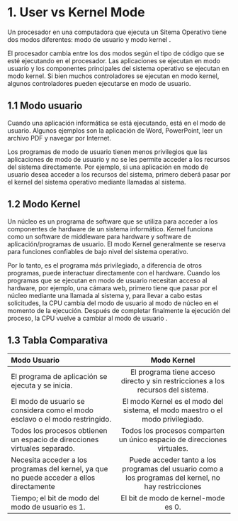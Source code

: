 # 1. User vs Kernel Mode
Un procesador en una computadora que ejecuta un Sitema Operativo tiene dos modos diferentes: modo de usuario y modo kernel .

El procesador cambia entre los dos modos según el tipo de código que se esté ejecutando en el procesador. Las aplicaciones se ejecutan en modo usuario y los componentes principales del sistema operativo se ejecutan en modo kernel. Si bien muchos controladores se ejecutan en modo kernel, algunos controladores pueden ejecutarse en modo de usuario.
## 1.1  Modo usuario
Cuando una aplicación informática se está ejecutando, está en el modo de usuario. Algunos ejemplos son la aplicación de Word, PowerPoint, leer un archivo PDF y navegar por Internet.
 
Los programas de modo de usuario tienen menos privilegios que las aplicaciones de modo de usuario y no se les permite acceder a los recursos del sistema directamente. Por ejemplo, si una aplicación en modo de usuario desea acceder a los recursos del sistema, primero deberá pasar por el kernel del sistema operativo mediante llamadas al sistema. 

## 1.2 Modo Kernel
Un núcleo es un programa de software que se utiliza para acceder a los componentes de hardware de un sistema informático. Kernel funciona como un software de middleware para hardware y software de aplicación/programas de usuario. El modo Kernel generalmente se reserva para funciones confiables de bajo nivel del sistema operativo.

 Por lo tanto, es el programa más privilegiado, a diferencia de otros programas, puede interactuar directamente con el hardware. Cuando los programas que se ejecutan en modo de usuario necesitan acceso al hardware, por ejemplo, una cámara web, primero tiene que pasar por el núcleo mediante una llamada al sistema y, para llevar a cabo estas solicitudes, la CPU cambia del modo de usuario al modo de núcleo en el momento de la ejecución. Después de completar finalmente la ejecución del proceso, la CPU vuelve a cambiar al modo de usuario .
 ## 1.3 Tabla Comparativa
 
 | Modo Usuario  | Modo Kernel  | 
| :------------ |:---------------:| 
|  El programa de aplicación se ejecuta y se inicia. | El programa tiene acceso directo y sin restricciones a los recursos del sistema. |
| El modo de usuario se considera como el modo esclavo o el modo restringido. | El modo Kernel es el modo del sistema, el modo maestro o el modo privilegiado. |  
| Todos los procesos obtienen un espacio de direcciones virtuales separado. | Todos los procesos comparten un único espacio de direcciones virtuales. |   
| Necesita acceder a los programas del kernel, ya que no puede acceder a ellos directamente |  Puede acceder tanto a los programas del usuario como a los programas del kernel, no hay restricciones |  
| Tiempo; el bit de modo del modo de usuario es 1. | El bit de modo de kernel-mode es 0. |  


